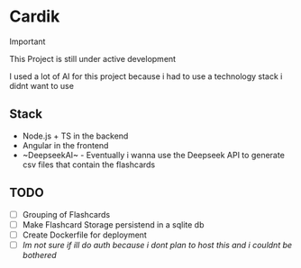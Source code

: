 # Cardik

> [!IMPORTANT]
> This Project is still under active development
>
> I used a lot of AI for this project because i had to use a technology stack i didnt want to use

## Stack

- Node.js + TS in the backend
- Angular in the frontend
- ~DeepseekAI~ - Eventually i wanna use the Deepseek API to generate csv files that contain the flashcards

## TODO

- [ ] Grouping of Flashcards
- [ ] Make Flashcard Storage persistend in a sqlite db
- [ ] Create Dockerfile for deployment
- [ ] _Im not sure if ill do auth because i dont plan to host this and i couldnt be bothered_
